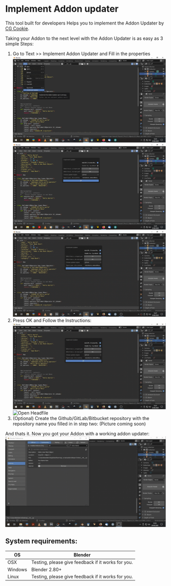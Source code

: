 # Implement Addon updater

This tool built for developers Helps you to implement the Addon Updater by [CG Cookie](https://github.com/CGCookie/blender-addon-updater).

Taking your Addon to the next level with the Addon Updater is as easy as 3 simple Steps:
1. Go to Text >> Implement Addon Updater and Fill in the properties
![Open Headfile](/Screenshots/picture1.png?raw=true)
![Open Headfile](/Screenshots/picture2.png?raw=true)
![Open Headfile](/Screenshots/Gif1.gif?raw=true)
2. Press OK and Follow the Instructions:
![Open Headfile](/Screenshots/Gif2.gif?raw=true)
![Open Headfile](/Screenshots/Jump3.gif?raw=true)
3. (Optional) Create the Github/GitLab/Bitbucket repository with the repository name you filled in in step two:
(Picture coming soon)

And thats it. Now you got your Addon with a working addon updater:
![Open Headfile](/Screenshots/Gif4.gif?raw=true)

## System requirements:
| **OS** | **Blender** |
| ------------- | ------------- |
| OSX | Testing, please give feedback if it works for you. |
| Windows | Blender 2.80+ |
| Linux | Testing, please give feedback if it works for you. |
